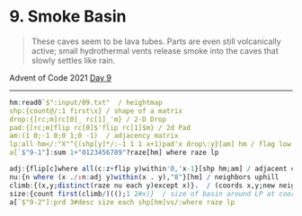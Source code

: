 # 9. Smoke Basin

> These caves seem to be lava tubes. Parts are even still volcanically active; small hydrothermal vents release smoke into the caves that slowly settles like rain.

Advent of Code 2021 [Day 9](https://adventofcode.com/2021/day/9)

---


```q
hm:read0`$":input/09.txt"  / heightmap
shp:{count@/:1 first\x} / shape of a matrix
drop:{[rc;m]rc[0]_ rc[1]_'m} / 2-D Drop
pad:{[rc;m]flip rc[0]$'flip rc[1]$m} / 2d Pad 
am:(1 0;-1 0;0 1;0 -1)  / adjacency matrix
lp:all hm</:"X"^{(shp[y]*/:-1 1 1 x+1)pad'x drop\:y}[am] hm / flag low points
a[`$"9-1"]:sum 1+"0123456789"?raze[hm] where raze lp 

adj:{flip[c]where all(c:z+flip y)within'0,'x-1}[shp hm;am] / adjacent coords
nu:{n where (x ./:n:adj y)within(x . y),"8"}[hm] / neighbors uphill
climb:{(x,y;distinct(raze nu each y)except x)}.  / (coords x,y;new neighbors of y)
size:{count first(climb/)(();1 2#x)}  / size of basin around LP at coord x
a[`$"9-2"]:prd 3#desc size each shp[hm]vs/:where raze lp 
```